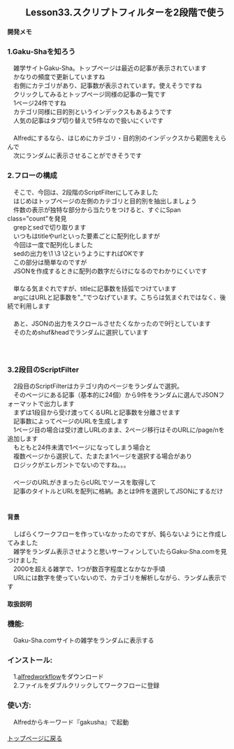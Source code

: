 ## 　　Lesson33.スクリプトフィルターを2段階で使う
#### 開発メモ
### 1.Gaku-Shaを知ろう
　雑学サイトGaku-Sha。トップページは最近の記事が表示されています
<br>　かなりの頻度で更新していますね
<br>　右側にカテゴリがあり、記事数が表示されています。使えそうですね
<br>　クリックしてみるとトップページ同様の記事の一覧です
<br>　1ページ24件ですね
<br>　カテゴリ同様に目的別というインデックスもあるようです
<br>　人気の記事はタブ切り替えで5件なので扱いにくいです
<br>　
<br>　Alfredにするなら、はじめにカテゴリ・目的別のインデックスから範囲をえらんで
<br>　次にランダムに表示させることができそうです

### 2.フローの構成
　そこで、今回は、2段階のScriptFilterにしてみました
<br>　はじめはトップページの左側のカテゴリと目的別を抽出しましょう
<br>　件数の表示が独特な部分から当たりをつけると、すぐにSpan class="count"を発見
<br>　grepとsedで切り取ります
<br>　いつもはtitleやurlといった要素ごとに配列化しますが
<br>　今回は一度で配列化しました
<br>　sedの出力を\1 \3 \2というようにすればOKです
<br>　この部分は簡単なのですが
<br>　JSONを作成するときに配列の数字だらけになるのでわかりにくいです
<br>　
<br>　単なる気まぐれですが、titleに記事数を括弧でつけています
<br>　argにはURLと記事数を"_"でつなげています。こちらは気まぐれではなく、後続で利用します
<br>　
<br>　あと、JSONの出力をスクロールさせたくなかったので9行としています
<br>　そのためshuf&headでランダムに選択しています
<br>　
<br>　
### 3.2段目のScriptFilter
　2段目のScriptFilterはカテゴリ内のページをランダムで選択。
<br>　そのページにある記事（基本的に24個）から9件をランダムに選んでJSONフォーマットで出力します
<br>　まずは1段目から受け渡ってくるURLと記事数を分離させます
<br>　記事数によってページのURLを生成します
<br>　1ページ目の場合は受け渡しURLのまま、2ページ移行はそのURLに/page/nを追加します
<br>　もともと24件未満で1ページになってしまう場合と
<br>　複数ページから選択して、たまたま1ページを選択する場合があり
<br>　ロジックがエレガントでないのですね。。。
<br>　
<br>　ページのURLがきまったらcURLでソースを取得して
<br>　記事のタイトルとURLを配列に格納。あとは9件を選択してJSONにするだけ
<br>　
#### 背景
　しばらくワークフローを作っていなかったのですが、鈍らないようにと作成してみました　
<br>　雑学をランダム表示させようと思いサーフィンしていたらGaku-Sha.comを見つけました
<br>　2000を超える雑学で、1つが数百字程度となかなか手頃
<br>　URLには数字を使っていないので、カテゴリを解析しながら、ランダム表示です 　

#### 取扱説明
### 機能:
　Gaku-Sha.comサイトの雑学をランダムに表示する
### インストール:
　1.[alfredworkflow](https://github.com/KitanoTamotsu/gakusha/releases/download/1.0/Gaku-Sha.com.alfredworkflow.zip)をダウンロード 
<br>　2.ファイルをダブルクリックしてワークフローに登録

### 使い方:
　Alfredからキーワード『gakusha』で起動
<br>
<br>
[トップページに戻る](https://kitanotamotsu.github.io/)

